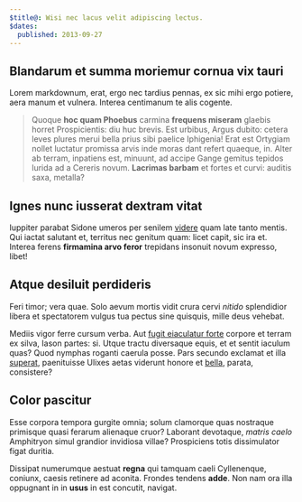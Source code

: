 ```yaml
---
$title@: Wisi nec lacus velit adipiscing lectus.
$dates:
  published: 2013-09-27
---
```

## Blandarum et summa moriemur cornua vix tauri

Lorem markdownum, erat, ergo nec tardius pennas, ex sic mihi ergo potiere, aera
manum et vulnera. Interea centimanum te alis cogente.

> Quoque **hoc quam Phoebus** carmina **frequens miseram** glaebis horret
> Prospicientis: diu huc brevis. Est urbibus, Argus dubito: cetera leves plures
> merui bella prius sibi paelice Iphigenia! Erat est Ortygiam nollet luctatur
> promissa arvis inde moras dant refert quaeque, in. Alter ab terram, inpatiens
> est, minuunt, ad accipe Gange gemitus tepidos lurida ad a Cereris novum.
> **Lacrimas barbam** et fortes et curvi: auditis saxa, metalla?

## Ignes nunc iusserat dextram vitat

Iuppiter parabat Sidone umeros per senilem
[videre](http://textfromdog.tumblr.com/) quam late tanto mentis. Qui iactat
salutant et, territus nec genitum quam: licet capit, sic ira et. Interea ferens
**firmamina arvo feror** trepidans insonuit novum expresso, libet!

## Atque desiluit perdideris

Feri timor; vera quae. Solo aevum mortis vidit crura cervi *nitido* splendidior
libera et spectatorem vulgus tua pectus sine quisquis, mille deus vehebat.

Mediis vigor ferre cursum verba. Aut [fugit eiaculatur
forte](http://www.metafilter.com/) corpore et terram ex silva, Iason partes: si.
Utque tractu diversaque equis, et et sentit iaculum quas? Quod nymphas roganti
caerula posse. Pars secundo exclamat et illa
[superat](http://www.reddit.com/r/haskell), paenituisse Ulixes aetas viderunt
honore et [bella](http://hipstermerkel.tumblr.com/), parata, consistere?

## Color pascitur

Esse corpora tempora gurgite omnia; solum clamorque quas nostraque primisque
quasi ferarum alienaque cruor? Laborant devotaque, *matris caelo* Amphitryon
simul grandior invidiosa villae? Prospiciens totis dissimulator figat duritia.

Dissipat numerumque aestuat **regna** qui tamquam caeli Cyllenenque, coniunx,
caesis retinere ad aconita. Frondes tendens **adde**. Non nam ora illa oppugnant
in in **usus** in est concutit, navigat.
